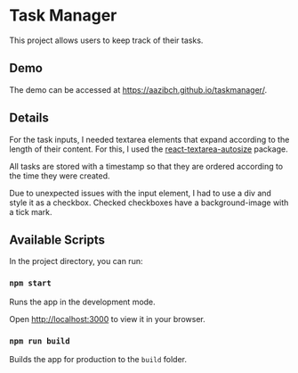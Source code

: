 # Task Manager

This project allows users to keep track of their tasks.

## Demo

The demo can be accessed at https://aazibch.github.io/taskmanager/.

## Details

For the task inputs, I needed textarea elements that expand according to the length of their content. For this, I used the [react-textarea-autosize](https://www.npmjs.com/package/react-textarea-autosize) package.

All tasks are stored with a timestamp so that they are ordered according to the time they were created.

Due to unexpected issues with the input element, I had to use a div and style it as a checkbox. Checked checkboxes have a background-image with a tick mark.

## Available Scripts

In the project directory, you can run:

### `npm start`

Runs the app in the development mode.

Open [http://localhost:3000](http://localhost:3000) to view it in your browser.

### `npm run build`

Builds the app for production to the `build` folder.
